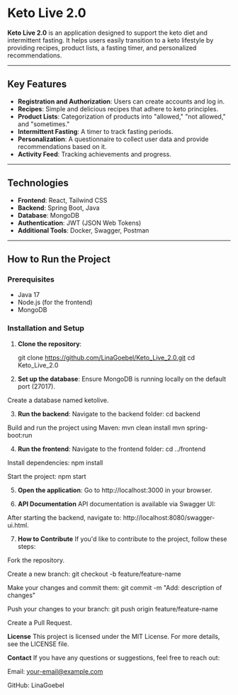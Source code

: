 # Keto Live 2.0

**Keto Live 2.0** is an application designed to support the keto diet and intermittent fasting. It helps users easily transition to a keto lifestyle by providing recipes, product lists, a fasting timer, and personalized recommendations.

---

## Key Features

- **Registration and Authorization**: Users can create accounts and log in.
- **Recipes**: Simple and delicious recipes that adhere to keto principles.
- **Product Lists**: Categorization of products into "allowed," "not allowed," and "sometimes."
- **Intermittent Fasting**: A timer to track fasting periods.
- **Personalization**: A questionnaire to collect user data and provide recommendations based on it.
- **Activity Feed**: Tracking achievements and progress.

---

## Technologies

- **Frontend**: React, Tailwind CSS
- **Backend**: Spring Boot, Java
- **Database**: MongoDB
- **Authentication**: JWT (JSON Web Tokens)
- **Additional Tools**: Docker, Swagger, Postman

---

## How to Run the Project

### Prerequisites

- Java 17
- Node.js (for the frontend)
- MongoDB

### Installation and Setup

1. **Clone the repository**:
   
   git clone https://github.com/LinaGoebel/Keto_Live_2.0.git
   cd Keto_Live_2.0

2. **Set up the database**:
Ensure MongoDB is running locally on the default port (27017).

Create a database named ketolive.

3. **Run the backend**:
Navigate to the backend folder:
cd backend

Build and run the project using Maven:
mvn clean install
mvn spring-boot:run

4. **Run the frontend**:
Navigate to the frontend folder:
cd ../frontend

Install dependencies:
npm install

Start the project:
npm start

5. **Open the application**:
Go to http://localhost:3000 in your browser.

6. **API Documentation**
API documentation is available via Swagger UI:

After starting the backend, navigate to: http://localhost:8080/swagger-ui.html.

7. **How to Contribute**
If you'd like to contribute to the project, follow these steps:

Fork the repository.

Create a new branch:
git checkout -b feature/feature-name

Make your changes and commit them:
git commit -m "Add: description of changes"

Push your changes to your branch:
git push origin feature/feature-name

Create a Pull Request.

**License**
This project is licensed under the MIT License. For more details, see the LICENSE file.

**Contact**
If you have any questions or suggestions, feel free to reach out:

Email: your-email@example.com

GitHub: LinaGoebel

   


